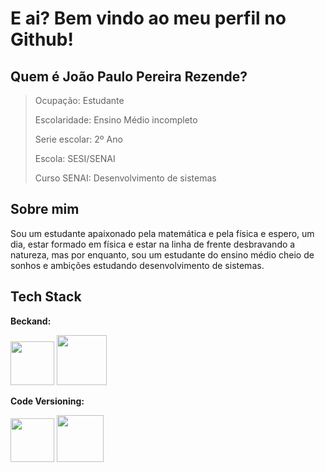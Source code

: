# E ai? Bem vindo ao meu perfil no Github!

## Quem é João Paulo Pereira Rezende?

> Ocupação: Estudante
> 
>Escolaridade: Ensino Médio incompleto
>
>Serie escolar: 2º Ano
> 
>Escola: SESI/SENAI
>
>Curso SENAI: Desenvolvimento de sistemas

## Sobre mim

Sou um estudante apaixonado pela matemática e pela física e espero, um dia, estar formado em física e estar na linha de frente
desbravando a natureza, mas por enquanto, sou um estudante do ensino médio cheio de sonhos e ambições estudando desenvolvimento
de sistemas.

## Tech Stack

**Beckand:**

<div align="left"> 
<img src="https://upload.wikimedia.org/wikipedia/commons/thumb/1/18/ISO_C%2B%2B_Logo.svg/1200px-ISO_C%2B%2B_Logo.svg.png" width=70px"/> 
<img src="https://encurtador.com.br/knMSX" width=80px"/>
</div>

**Code Versioning:**

<div align="left"> 
<img src="https://git-scm.com/images/logos/downloads/Git-Icon-1788C.png" width=70px"/> 
<img src="https://cdn-icons-png.flaticon.com/512/25/25231.png" width=75px"/>


